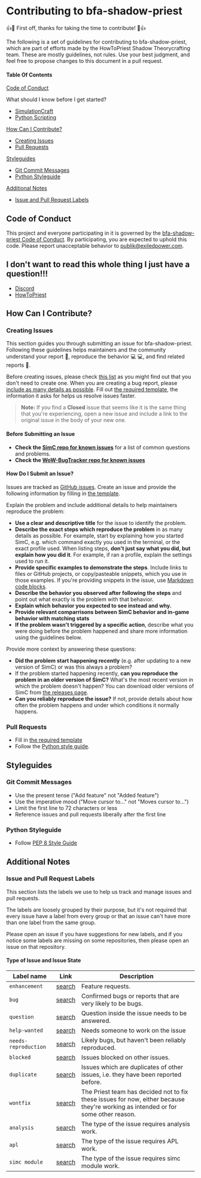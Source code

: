 # Contributing to bfa-shadow-priest

:+1::tada: First off, thanks for taking the time to contribute! :tada::+1:

The following is a set of guidelines for contributing to bfa-shadow-priest, which are part of efforts made by the HowToPriest Shadow Theorycrafting team. These are mostly guidelines, not rules. Use your best judgment, and feel free to propose changes to this document in a pull request.

#### Table Of Contents

[Code of Conduct](#code-of-conduct)

What should I know before I get started?
  * [SimulationCraft](https://github.com/simulationcraft/simc)
  * [Python Scripting](https://medium.com/the-renaissance-developer/python-101-the-basics-441136fb7cc3)

[How Can I Contribute?](#how-can-i-contribute)
  * [Creating Issues](#before-submitting-an-issue)
  * [Pull Requests](#pull-requests)

[Styleguides](#styleguides)
  * [Git Commit Messages](#git-commit-messages)
  * [Python Styleguide](#python-styleguide)

[Additional Notes](#additional-notes)
  * [Issue and Pull Request Labels](#issue-and-pull-request-labels)

## Code of Conduct

This project and everyone participating in it is governed by the [bfa-shadow-priest Code of Conduct](CODE_OF_CONDUCT.md). By participating, you are expected to uphold this code. Please report unacceptable behavior to [publik@exiledpower.com](mailto:publik@exiledpower.com).

## I don't want to read this whole thing I just have a question!!!

* [Discord](https://discord.gg/0f1Ta8lT8xZbLkBV)
* [HowToPriest](https://howtopriest.com/)

## How Can I Contribute?

### Creating Issues

This section guides you through submitting an issue for bfa-shadow-priest. Following these guidelines helps maintainers and the community understand your report :pencil:, reproduce the behavior :computer: :computer:, and find related reports :mag_right:.

Before creating issues, please check [this list](#before-submitting-an-issue) as you might find out that you don't need to create one. When you are creating a bug report, please [include as many details as possible](#how-do-i-submit-an-issue?). Fill out [the required template](ISSUE_TEMPLATE.md), the information it asks for helps us resolve issues faster.

> **Note:** If you find a **Closed** issue that seems like it is the same thing that you're experiencing, open a new issue and include a link to the original issue in the body of your new one.

#### Before Submitting an Issue

* **Check the [SimC repo for known issues](https://github.com/simulationcraft/simc/issues)** for a list of common questions and problems.
* **Check the [WoW-BugTracker repo for known issues](https://github.com/SimCMinMax/WoW-BugTracker/issues)**

#### How Do I Submit an Issue?

Issues are tracked as [GitHub issues](https://guides.github.com/features/issues/). Create an issue and provide the following information by filling in [the template](ISSUE_TEMPLATE.md).

Explain the problem and include additional details to help maintainers reproduce the problem:

* **Use a clear and descriptive title** for the issue to identify the problem.
* **Describe the exact steps which reproduce the problem** in as many details as possible. For example, start by explaining how you started SimC, e.g. which command exactly you used in the terminal, or the exact profile used. When listing steps, **don't just say what you did, but explain how you did it**. For example, if ran a profile, explain the settings used to run it.
* **Provide specific examples to demonstrate the steps**. Include links to files or GitHub projects, or copy/pasteable snippets, which you use in those examples. If you're providing snippets in the issue, use [Markdown code blocks](https://help.github.com/articles/markdown-basics/#multiple-lines).
* **Describe the behavior you observed after following the steps** and point out what exactly is the problem with that behavior.
* **Explain which behavior you expected to see instead and why.**
* **Provide relevant comparrisons between SimC behavior and in-game behavior with matching stats**
* **If the problem wasn't triggered by a specific action**, describe what you were doing before the problem happened and share more information using the guidelines below.

Provide more context by answering these questions:

* **Did the problem start happening recently** (e.g. after updating to a new version of SimC) or was this always a problem?
* If the problem started happening recently, **can you reproduce the problem in an older version of SimC?** What's the most recent version in which the problem doesn't happen? You can download older versions of SimC from [the releases page](http://downloads.simulationcraft.org/?C=M;O=D).
* **Can you reliably reproduce the issue?** If not, provide details about how often the problem happens and under which conditions it normally happens.

### Pull Requests

* Fill in [the required template](PULL_REQUEST_TEMPLATE.md)
* Follow the [Python style guide](#python-styleguide).

## Styleguides

### Git Commit Messages

* Use the present tense ("Add feature" not "Added feature")
* Use the imperative mood ("Move cursor to..." not "Moves cursor to...")
* Limit the first line to 72 characters or less
* Reference issues and pull requests liberally after the first line

### Python Styleguide

* Follow [PEP 8 Style Guide](https://www.python.org/dev/peps/pep-0008/?)

## Additional Notes

### Issue and Pull Request Labels

This section lists the labels we use to help us track and manage issues and pull requests.

The labels are loosely grouped by their purpose, but it's not required that every issue have a label from every group or that an issue can't have more than one label from the same group.

Please open an issue if you have suggestions for new labels, and if you notice some labels are missing on some repositories, then please open an issue on that repository.

#### Type of Issue and Issue State

| Label name | Link | Description |
| ---------- | ---- | ----------- |
| `enhancement` | [search](https://github.com/seanpeters86/bfa-shadow-priest/issues?q=is%3Aopen+is%3Aissue+label%3Aenhancement) | Feature requests. |
| `bug` | [search](https://github.com/seanpeters86/bfa-shadow-priest/issues?q=is%3Aopen+is%3Aissue+label%3Abug) | Confirmed bugs or reports that are very likely to be bugs. |
| `question` | [search](https://github.com/seanpeters86/bfa-shadow-priest/issues?q=is%3Aopen+is%3Aissue+label%3Aquestion) | Question inside the issue needs to be answered. |
| `help-wanted` | [search](https://github.com/seanpeters86/bfa-shadow-priest/issues?q=is%3Aopen+is%3Aissue+label%3A%22help+wanted%22) | Needs someone to work on the issue |
| `needs-reproduction` | [search](https://github.com/seanpeters86/bfa-shadow-priest/issues?q=is%3Aopen+is%3Aissue+label%3Aneeds-reproduction) | Likely bugs, but haven't been reliably reproduced. |
| `blocked` | [search](https://github.com/seanpeters86/bfa-shadow-priest/issues?q=is%3Aopen+is%3Aissue+label%3Ablocked) | Issues blocked on other issues. |
| `duplicate` | [search](https://github.com/seanpeters86/bfa-shadow-priest/issues?q=is%3Aopen+is%3Aissue+label%3Aduplicate) | Issues which are duplicates of other issues, i.e. they have been reported before. |
| `wontfix` | [search](https://github.com/seanpeters86/bfa-shadow-priest/issues?q=is%3Aopen+is%3Aissue+label%3Awontfix) | The Priest team has decided not to fix these issues for now, either because they're working as intended or for some other reason. |
| `analysis` | [search](https://github.com/seanpeters86/bfa-shadow-priest/issues?q=is%3Aopen+is%3Aissue+label%3Aanalysis) | The type of the issue requires analysis work. |
| `apl` | [search](https://github.com/seanpeters86/bfa-shadow-priest/issues?q=is%3Aopen+is%3Aissue+label%3Aapl) | The type of the issue requires APL work. |
| `simc module` | [search](https://github.com/seanpeters86/bfa-shadow-priest/issues?q=is%3Aopen+is%3Aissue+label%3A%22simc+module%22) | The type of the issue requires simc module work. |
